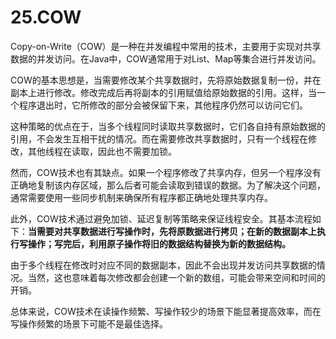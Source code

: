 # 25.COW

Copy-on-Write（COW）是一种在并发编程中常用的技术，主要用于实现对共享数据的并发访问。在Java中，COW通常用于对List、Map等集合进行并发访问。

COW的基本思想是，当需要修改某个共享数据时，先将原始数据复制一份，并在副本上进行修改。修改完成后再将副本的引用赋值给原始数据的引用。这样，当一个程序退出时，它所修改的部分会被保留下来，其他程序仍然可以访问它们。

这种策略的优点在于，当多个线程同时读取共享数据时，它们各自持有原始数据的引用，不会发生互相干扰的情况。而在需要修改共享数据时，只有一个线程在修改，其他线程在读取，因此也不需要加锁。

然而，COW技术也有其缺点。如果一个程序修改了共享内存，但另一个程序没有正确地复制该内存区域，那么后者可能会读取到错误的数据。为了解决这个问题，通常需要使用一些同步机制来确保所有程序都正确地处理共享内存。

此外，COW技术通过避免加锁、延迟复制等策略来保证线程安全。其基本流程如下：**当需要对共享数据进行写操作时，先将原数据进行拷贝；在新的数据副本上执行写操作；写完后，利用原子操作将旧的数据结构替换为新的数据结构。**

由于多个线程在修改时对应不同的数据副本，因此不会出现并发访问共享数据的情况。当然，这也意味着每次修改都会创建一个新的数组，可能会带来空间和时间的开销。

总体来说，COW技术在读操作频繁、写操作较少的场景下能显著提高效率，而在写操作频繁的场景下可能不是最佳选择。

